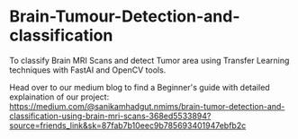 # Brain-Tumour-Detection-and-classification
To classify Brain MRI Scans and detect Tumor area using Transfer Learning techniques with FastAI and OpenCV tools.

Head over to our medium blog to find a Beginner's guide with detailed explaination of our project: https://medium.com/@sanikamhadgut.nmims/brain-tumor-detection-and-classification-using-brain-mri-scans-368ed5533894?source=friends_link&sk=87fab7b10eec9b785693401947ebfb2c
